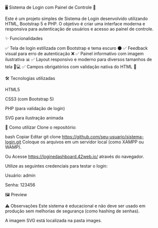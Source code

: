 🖥️ Sistema de Login com Painel de Controle 🚀


Este é um projeto simples de Sistema de Login desenvolvido utilizando HTML, Bootstrap 5 e PHP. O objetivo é criar uma interface moderna e responsiva para autenticação de usuários e acesso ao painel de controle.

✨ Funcionalidades


✅ Tela de login estilizada com Bootstrap e tema escuro 🌑
✅ Feedback visual para erro de autenticação ❌
✅ Painel informativo com imagem ilustrativa 📊
✅ Layout responsivo e moderno para diversos tamanhos de tela 📱💻
✅ Campos obrigatórios com validação nativa do HTML 📝

🛠️ Tecnologias utilizadas

HTML5

CSS3 (com Bootstrap 5)

PHP (para validação de login)

SVG para ilustração animada

🎯 Como utilizar
Clone o repositório:

bash
Copiar
Editar
git clone https://github.com/seu-usuario/sistema-login.git
Coloque os arquivos em um servidor local (como XAMPP ou WAMP).

Ou Acesse https://loginedashboard.42web.io/ através do navegador.

Utilize as seguintes credenciais para testar o login:

Usuário: admin

Senha: 123456

🖼️ Preview


⚠️ Observações
Este sistema é educacional e não deve ser usado em produção sem melhorias de segurança (como hashing de senhas).

A imagem SVG está localizada na pasta images.

